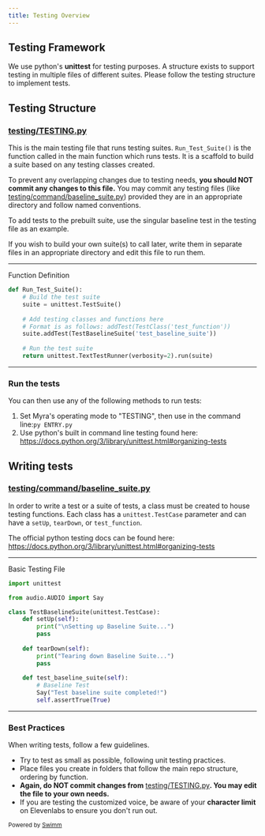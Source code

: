 ```yaml
---
title: Testing Overview
---
```

## Testing Framework

We use python's **unittest** for testing purposes. A structure exists to support testing in multiple files of different suites. Please follow the testing structure to implement tests.

## Testing Structure

### <SwmPath>[testing/TESTING.py](/testing/TESTING.py)</SwmPath>

This is the main testing file that runs testing suites.  <SwmToken path="/testing/TESTING.py" pos="11:2:4" line-data="def Run_Test_Suite():">`Run_Test_Suite()`</SwmToken> is the function called in the main function which runs tests. It is a scaffold to build a suite based on any testing classes created.

To prevent any overlapping changes due to testing needs, **you should NOT commit any changes to this file.** You may commit any testing files (like <SwmPath>[testing/command/baseline_suite.py](/testing/command/baseline_suite.py)</SwmPath>) provided they are in an appropriate directory and follow named conventions.

To add tests to the prebuilt suite, use the singular baseline test in the testing file as an example.

If you wish to build your own suite(s) to call later, write them in separate files in an appropriate directory and edit this file to run them.

<SwmSnippet path="/testing/TESTING.py" line="11">

---

Function Definition

```python
def Run_Test_Suite():
    # Build the test suite
    suite = unittest.TestSuite()
    
    # Add testing classes and functions here
    # Format is as follows: addTest(TestClass('test_function'))
    suite.addTest(TestBaselineSuite('test_baseline_suite'))
    
    # Run the test suite
    return unittest.TextTestRunner(verbosity=2).run(suite)
```

---

</SwmSnippet>

### Run the tests

You can then use any of the following methods to run tests:

1. Set Myra's operating mode to "TESTING", then use in the command line:`py ENTRY.py`
2. Use python's built in command line testing found here: <https://docs.python.org/3/library/unittest.html#organizing-tests>

## Writing tests

### <SwmPath>[testing/command/baseline_suite.py](/testing/command/baseline_suite.py)</SwmPath>

In order to write a test or a suite of tests, a class must be created to house testing functions. Each class has a <SwmToken path="/testing/command/baseline_suite.py" pos="5:4:6" line-data="class TestBaselineSuite(unittest.TestCase):">`unittest.TestCase`</SwmToken> parameter and can have a <SwmToken path="/testing/command/baseline_suite.py" pos="6:3:3" line-data="    def setUp(self):">`setUp`</SwmToken>, <SwmToken path="/testing/command/baseline_suite.py" pos="10:3:3" line-data="    def tearDown(self):">`tearDown`</SwmToken>, or <SwmToken path="/testing/TESTING.py" pos="16:17:17" line-data="    # Format is as follows: addTest(TestClass(&#39;test_function&#39;))">`test_function`</SwmToken>.

The official python testing docs can be found here: <https://docs.python.org/3/library/unittest.html#organizing-tests>

<SwmSnippet path="/testing/command/baseline_suite.py" line="1">

---

Basic Testing File

```python
import unittest

from audio.AUDIO import Say

class TestBaselineSuite(unittest.TestCase):
    def setUp(self):
        print("\nSetting up Baseline Suite...")
        pass
    
    def tearDown(self):
        print("Tearing down Baseline Suite...")
        pass
    
    def test_baseline_suite(self):
        # Baseline Test
        Say("Test baseline suite completed!")
        self.assertTrue(True)
```

---

</SwmSnippet>

### Best Practices

When writing tests, follow a few guidelines.

- Try to test as small as possible, following unit testing practices.
- Place files you create in folders that follow the main repo structure, ordering by function.
- **Again, do NOT commit changes from** <SwmPath>[testing/TESTING.py](/testing/TESTING.py)</SwmPath>**. You may edit the file to your own needs.**
- If you are testing the customized voice, be aware of your **character limit** on Elevenlabs to ensure you don't run out.

<SwmMeta version="3.0.0" repo-id="Z2l0aHViJTNBJTNBUENBQSUzQSUzQUF2YWxvbkFjZQ==" repo-name="PCAA"><sup>Powered by [Swimm](https://app.swimm.io/)</sup></SwmMeta>
